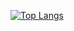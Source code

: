 [![Top Langs](https://github-readme-stats.vercel.app/api/top-langs/?username=kikemaru)](https://github.com/anuraghazra/github-readme-stats)
